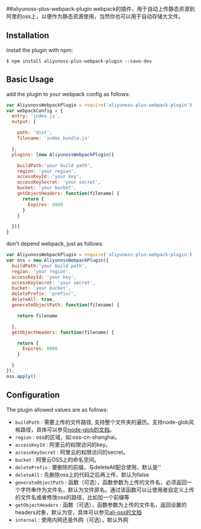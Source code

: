 ##aliyunoss-plus-webpack-plugin
webpack的插件，用于自动上传静态资源到阿里的oss上，以便作为静态资源使用，当然你也可以用于自动存储大文件。  

Installation
------------
Install the plugin with npm:

``` shell
$ npm install aliyunoss-plus-webpack-plugin --save-dev
```

Basic Usage
-----------

add the plugin to your webpack config as follows:

```javascript
var AliyunossWebpackPlugin = require('aliyunoss-plus-webpack-plugin')
var webpackConfig = {
  entry: 'index.js', 
  output: {

    path: 'dist',
    filename: 'index_bundle.js'

  }, 
  plugins: [new AliyunossWebpackPlugin({

    buildPath:'your build path',
    region: 'your region',
    accessKeyId: 'your key',
    accessKeySecret: 'your secret',
    bucket: 'your bucket',
    getObjectHeaders: function(filename) {
      return {
        Expires: 6000
      }
    }

  })]
}
```   

don't depend webpack, just as follows:
```javascript
var AliyunossWebpackPlugin = require('aliyunoss-plus-webpack-plugin')
var oss = new AliyunossWebpackPlugin({
  buildPath:'your build path', 
  region: 'your region', 
  accessKeyId: 'your key', 
  accessKeySecret: 'your secret', 
  bucket: 'your bucket', 
  deletePrefix: 'prefix/', 
  deleteAll: true, 
  generateObjectPath: function(filename) {

    return filename

  }, 
  getObjectHeaders: function(filename) {

    return {
      Expires: 6000
    }

  }
}); 
oss.apply()
```     

Configuration
-------------
The plugin allowed values are as follows:

* `buildPath` : 需要上传的文件路径, 支持整个文件夹的遍历。支持node-glob风格路径，具体可以参见[node-glob的文档](https://github.com/isaacs/node-glob)。
* `region` : oss的区域，如:oss-cn-shanghai。
* `accessKeyId` : 阿里云的权限访问的key。
* `accessKeySecret` : 阿里云的权限访问的secret。
* `bucket` : 阿里云OSS上的命名空间。
* `deletePrefix` : 要删除的前缀，与deleteAll配合使用，默认是''
* `deleteAll` : 先删除oss上的代码之后再上传，默认为false
* `generateObjectPath` : 函数（可选），函数参数为上传的文件名，必须返回一个字符串作为文件名，默认为文件原名。通过该函数可以让使用者自定义上传的文件名或者修改oss的路径，比如加一个前缀等
* `getObjectHeaders` : 函数（可选），函数参数为上传的文件名，返回设置的headers对象，默认为空，具体可以参见[ali-oss的文档](http://doc.oss.aliyuncs.com/#_Toc336676772)
* `internal` : 使用内网还是外网（可选），默认外网
